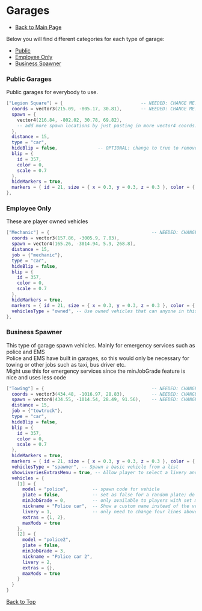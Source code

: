 # Garages
- [Back to Main Page](../README.md#alcatraz-templates)  
  
Below you will find different categories for each type of garage:  
- [Public](#public-garages)
- [Employee Only](#employee-only)
- [Business Spawner](#business-spawner)  
  
### Public Garages
Public garages for everybody to use.
```lua
["Legion Square"] = {                             -- NEEDED: CHANGE ME! Name that will show up on the map
  coords = vector3(215.09, -805.17, 30.81),       -- NEEDED: CHANGE ME! This is where users will activate the garage menu
  spawn = {
    vector4(216.84, -802.02, 30.78, 69.82),
    -- add more spawn locations by just pasting in more vector4 coords.
  },
  distance = 15,
  type = "car",
  hideBlip = false,               -- OPTIONAL: change to true to remove blip from map (make hidden, but still public)
  blip = {
    id = 357,
    color = 0,
    scale = 0.7
  },
  hideMarkers = true,
  markers = { id = 21, size = { x = 0.3, y = 0.3, z = 0.3 }, color = { r = 255, g = 255, b = 255, a = 120 }, bobUpAndDown = 0, faceCamera = 0, rotate = 1, drawOnEnts = 0 },
},
```

### Employee Only
These are player owned vehicles  
```lua
["Mechanic"] = {                                      -- NEEDED: CHANGE ME! Just name business i.e. Burgershot, LSCustoms, etc.
  coords = vector3(157.86, -3005.9, 7.03),
  spawn = vector4(165.26, -3014.94, 5.9, 268.8),
  distance = 15,
  job = {"mechanic"},
  type = "car",
  hideBlip = false,
  blip = {
    id = 357,
    color = 0,
    scale = 0.7
  },
  hideMarkers = true,
  markers = { id = 21, size = { x = 0.3, y = 0.3, z = 0.3 }, color = { r = 255, g = 255, b = 255, a = 120 }, bobUpAndDown = 0, faceCamera = 0, rotate = 1, drawOnEnts = 0 },
  vehiclesType = "owned", -- Use owned vehicles that can anyone in this society can access - more details: https://docs.jgscripts.com/advanced-garages/job-and-gang-garages
},
```

### Business Spawner
This type of garage spawn vehicles. Mainly for emergency services such as police and EMS  
Police and EMS have built in garages, so this would only be necessary for towing or other jobs such as taxi, bus driver etc.  
Might use this for emergency services since the minJobGrade feature is nice and uses less code  
```lua
["Towing"] = {                                        -- NEEDED: CHANGE ME! Just name the service i.e. Police, EMS, Towing, etc.
  coords = vector3(434.48, -1016.97, 28.83),          -- NEEDED: CHANGE ME! This is where users will activate the garage menu
  spawn = vector4(434.55, -1014.54, 28.49, 91.56),    -- NEEDED: CHANGE ME! This is where vehicles will spawn
  distance = 15,
  job = {"towtruck"},
  type = "car",
  hideBlip = false,
  blip = {
    id = 357,
    color = 0,
    scale = 0.7
  },
  hideMarkers = true,
  markers = { id = 21, size = { x = 0.3, y = 0.3, z = 0.3 }, color = { r = 255, g = 255, b = 255, a = 120 }, bobUpAndDown = 0, faceCamera = 0, rotate = 1, drawOnEnts = 0 },
  vehiclesType = "spawner", -- Spawn a basic vehicle from a list
  showLiveriesExtrasMenu = true, -- Allow player to select a livery and extras before pulling vehicle out 
  vehicles = {
    [1] = {
      model = "police",         -- spawn code for vehicle
      plate = false,            -- set as false for a random plate; do not use a plate already in use in the DB!
      minJobGrade = 0,          -- only available to players with set minimum grade
      nickname = "Police car",  -- Show a custom name instead of the vehicle's real name
      livery = 1,               -- only need to change four lines above
      extras = {1, 2},
      maxMods = true
    },
    [2] = {
      model = "police2",
      plate = false,
      minJobGrade = 3,
      nickname = "Police car 2",
      livery = 2,
      extras = {},
      maxMods = true
    }
  }
}
```
[Back to Top](#garages)
